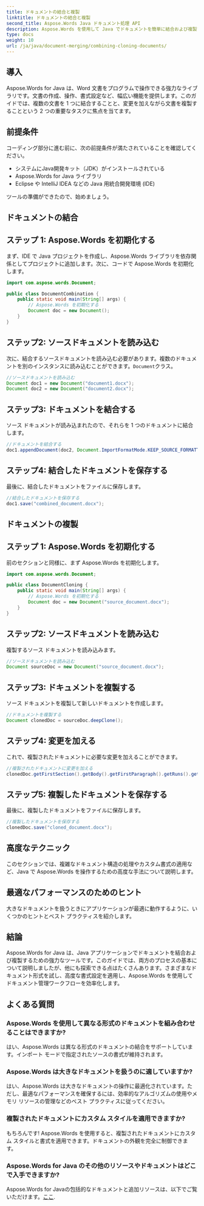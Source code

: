 ```yaml
---
title: ドキュメントの結合と複製
linktitle: ドキュメントの結合と複製
second_title: Aspose.Words Java ドキュメント処理 API
description: Aspose.Words を使用して Java でドキュメントを簡単に結合および複製する方法を学びます。このステップ バイ ステップ ガイドでは、知っておく必要のあるすべての内容について説明します。
type: docs
weight: 10
url: /ja/java/document-merging/combining-cloning-documents/
---
```


## 導入

Aspose.Words for Java は、Word 文書をプログラムで操作できる強力なライブラリです。文書の作成、操作、書式設定など、幅広い機能を提供します。このガイドでは、複数の文書を 1 つに結合することと、変更を加えながら文書を複製することという 2 つの重要なタスクに焦点を当てます。

## 前提条件

コーディング部分に進む前に、次の前提条件が満たされていることを確認してください。

- システムにJava開発キット（JDK）がインストールされている
- Aspose.Words for Java ライブラリ
- Eclipse や IntelliJ IDEA などの Java 用統合開発環境 (IDE)

ツールの準備ができたので、始めましょう。

## ドキュメントの結合

## ステップ 1: Aspose.Words を初期化する

まず、IDE で Java プロジェクトを作成し、Aspose.Words ライブラリを依存関係としてプロジェクトに追加します。次に、コードで Aspose.Words を初期化します。

```java
import com.aspose.words.Document;

public class DocumentCombination {
    public static void main(String[] args) {
        // Aspose.Words を初期化する
        Document doc = new Document();
    }
}
```

## ステップ2: ソースドキュメントを読み込む

次に、結合するソースドキュメントを読み込む必要があります。複数のドキュメントを別のインスタンスに読み込むことができます。`Document`クラス。

```java
//ソースドキュメントを読み込む
Document doc1 = new Document("document1.docx");
Document doc2 = new Document("document2.docx");
```

## ステップ3: ドキュメントを結合する

ソース ドキュメントが読み込まれたので、それらを 1 つのドキュメントに結合します。

```java
//ドキュメントを結合する
doc1.appendDocument(doc2, Document.ImportFormatMode.KEEP_SOURCE_FORMATTING);
```

## ステップ4: 結合したドキュメントを保存する

最後に、結合したドキュメントをファイルに保存します。

```java
//結合したドキュメントを保存する
doc1.save("combined_document.docx");
```

## ドキュメントの複製

## ステップ 1: Aspose.Words を初期化する

前のセクションと同様に、まず Aspose.Words を初期化します。

```java
import com.aspose.words.Document;

public class DocumentCloning {
    public static void main(String[] args) {
        // Aspose.Words を初期化する
        Document doc = new Document("source_document.docx");
    }
}
```

## ステップ2: ソースドキュメントを読み込む

複製するソース ドキュメントを読み込みます。

```java
//ソースドキュメントを読み込む
Document sourceDoc = new Document("source_document.docx");
```

## ステップ3: ドキュメントを複製する

ソース ドキュメントを複製して新しいドキュメントを作成します。

```java
//ドキュメントを複製する
Document clonedDoc = sourceDoc.deepClone();
```

## ステップ4: 変更を加える

これで、複製されたドキュメントに必要な変更を加えることができます。

```java
//複製されたドキュメントに変更を加える
clonedDoc.getFirstSection().getBody().getFirstParagraph().getRuns().get(0).setText("Modified Content");
```

## ステップ5: 複製したドキュメントを保存する

最後に、複製したドキュメントをファイルに保存します。

```java
//複製したドキュメントを保存する
clonedDoc.save("cloned_document.docx");
```

## 高度なテクニック

このセクションでは、複雑なドキュメント構造の処理やカスタム書式の適用など、Java で Aspose.Words を操作するための高度な手法について説明します。

## 最適なパフォーマンスのためのヒント

大きなドキュメントを扱うときにアプリケーションが最適に動作するように、いくつかのヒントとベスト プラクティスを紹介します。

## 結論

Aspose.Words for Java は、Java アプリケーションでドキュメントを結合および複製するための強力なツールです。このガイドでは、両方のプロセスの基本について説明しましたが、他にも探索できる点はたくさんあります。さまざまなドキュメント形式を試し、高度な書式設定を適用し、Aspose.Words を使用してドキュメント管理ワークフローを効率化します。

## よくある質問

### Aspose.Words を使用して異なる形式のドキュメントを組み合わせることはできますか?

はい、Aspose.Words は異なる形式のドキュメントの結合をサポートしています。インポート モードで指定されたソースの書式が維持されます。

### Aspose.Words は大きなドキュメントを扱うのに適していますか?

はい、Aspose.Words は大きなドキュメントの操作に最適化されています。ただし、最適なパフォーマンスを確保するには、効率的なアルゴリズムの使用やメモリ リソースの管理などのベスト プラクティスに従ってください。

### 複製されたドキュメントにカスタム スタイルを適用できますか?

もちろんです! Aspose.Words を使用すると、複製されたドキュメントにカスタム スタイルと書式を適用できます。ドキュメントの外観を完全に制御できます。

### Aspose.Words for Java のその他のリソースやドキュメントはどこで入手できますか?

 Aspose.Words for Javaの包括的なドキュメントと追加リソースは、以下でご覧いただけます。[ここ](https://reference.aspose.com/words/java/).